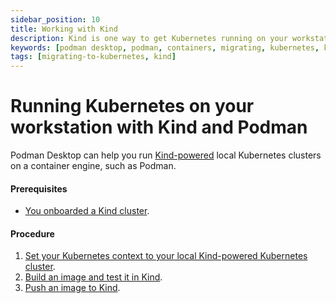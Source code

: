```yaml
---
sidebar_position: 10
title: Working with Kind
description: Kind is one way to get Kubernetes running on your workstation.
keywords: [podman desktop, podman, containers, migrating, kubernetes, kind]
tags: [migrating-to-kubernetes, kind]
---
```


# Running Kubernetes on your workstation with Kind and Podman

Podman Desktop can help you run [Kind-powered](https://kind.sigs.k8s.io/) local Kubernetes clusters on a container engine, such as Podman.

#### Prerequisites

- [You onboarded a Kind cluster](/docs/onboarding-for-kubernetes/kind).

#### Procedure

1. [Set your Kubernetes context to your local Kind-powered Kubernetes cluster](/docs/kubernetes/kind/working-with-your-local-kind-cluster).
1. [Build an image and test it in Kind](/docs/kubernetes/kind/building-an-image-and-testing-it-in-kind).
1. [Push an image to Kind](/docs/kubernetes/kind/pushing-an-image-to-kind).
